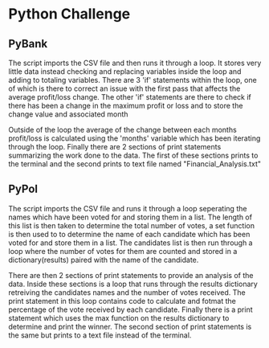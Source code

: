 # Python Challenge
## PyBank
The script imports the CSV file and then runs it through a loop. It stores very little data instead checking and replacing variables inside the loop and adding to totaling variables. There are 3 'if' statements within the loop, one of which is there to correct an issue with the first pass that affects the average profit/loss change. The other 'if' statements are there to check if there has been a change in the maximum profit or loss and to store the change value and associated month

Outside of the loop the average of the change between each months profit/loss is calculated using the 'months' variable which has been iterating through the loop. Finally there are 2 sections of print statements summarizing the work done to the data. The first of these sections prints to the terminal and the second prints to text file named "Financial_Analysis.txt"

## PyPol
The script imports the CSV file and runs it through a loop seperating the names which have been voted for and storing them in a list. The length of this list is then taken to determine the total number of votes, a set function is then used to to determine the name of each candidate which has been voted for and store them in a list. The candidates list is then run through a loop where the number of votes for them are counted and stored in a dictionary(results) paired with the name of the candidate.

There are then 2 sections of print statements to provide an analysis of the data. Inside these sections is a loop that runs through the results dictionary retreiving the candidates names and the number of votes received. The print statement in this loop contains code to calculate and fotmat the percentage of the vote received by each candidate. Finally there is a print statement which uses the max function on the results dictionary to determine and print the winner. The second section of print statements is the same but prints to a text file instead of the terminal.
